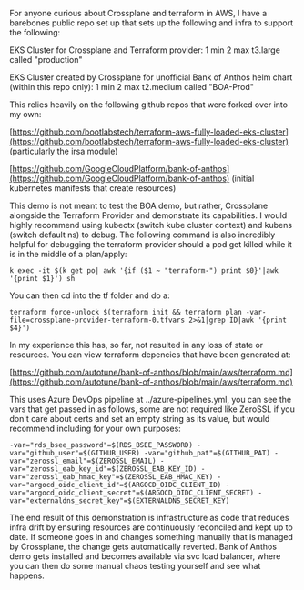 For anyone curious about Crossplane and terraform in AWS, I have a barebones public repo set up that sets up the following and infra to support the following:


EKS Cluster for Crossplane and Terraform provider: 1 min 2 max t3.large called "production" 

EKS Cluster created by Crossplane for unofficial Bank of Anthos helm chart (within this repo only): 1 min 2 max t2.medium called "BOA-Prod" 

This relies heavily on the following github repos that were forked over into my own:

[https://github.com/bootlabstech/terraform-aws-fully-loaded-eks-cluster](https://github.com/bootlabstech/terraform-aws-fully-loaded-eks-cluster) (particularly the irsa module) 

[https://github.com/GoogleCloudPlatform/bank-of-anthos](https://github.com/GoogleCloudPlatform/bank-of-anthos) (initial kubernetes manifests that create resources) 

This demo is not meant to test the BOA demo, but rather, Crossplane alongside the Terraform Provider and demonstrate its capabilities. I would highly recommend using kubectx (switch kube cluster context) and kubens (switch default ns) to debug. The following command is also incredibly helpful for debugging the terraform provider should a pod get killed while it is in the middle of a plan/apply:

```
k exec -it $(k get po| awk '{if ($1 ~ "terraform-") print $0}'|awk '{print $1}') sh
```

You can then cd into the tf folder and do a:

```
terraform force-unlock $(terraform init && terraform plan -var-file=crossplane-provider-terraform-0.tfvars 2>&1|grep ID|awk '{print $4}') 
``` 

In my experience this has, so far, not resulted in any loss of state or resources. You can view terraform depencies that have been generated at: 

[https://github.com/autotune/bank-of-anthos/blob/main/aws/terraform.md](https://github.com/autotune/bank-of-anthos/blob/main/aws/terraform.md)

This uses Azure DevOps pipeline at ../azure-pipelines.yml, you can see the vars that get passed in as follows, some are not required like ZeroSSL if you don't care about certs and set an empty string as its value, but would recommend including for your own purposes:

```
-var="rds_bsee_password"=$(RDS_BSEE_PASSWORD) -var="github_user"=$(GITHUB_USER) -var="github_pat"=$(GITHUB_PAT) -var="zerossl_email"=$(ZEROSSL_EMAIL) -var="zerossl_eab_key_id"=$(ZEROSSL_EAB_KEY_ID) -var="zerossl_eab_hmac_key"=$(ZEROSSL_EAB_HMAC_KEY) -var="argocd_oidc_client_id"=$(ARGOCD_OIDC_CLIENT_ID) -var="argocd_oidc_client_secret"=$(ARGOCD_OIDC_CLIENT_SECRET) -var="externaldns_secret_key"=$(EXTERNALDNS_SECRET_KEY)
```

The end result of this demonstration is infrastructure as code that reduces infra drift by ensuring resources are continuously reconciled and kept up to date. If someone goes in and changes something manually that is managed by Crossplane, the change gets automatically reverted. Bank of Anthos demo gets installed and becomes available via svc load balancer, where you can then do some manual chaos testing yourself and see what happens. 

 